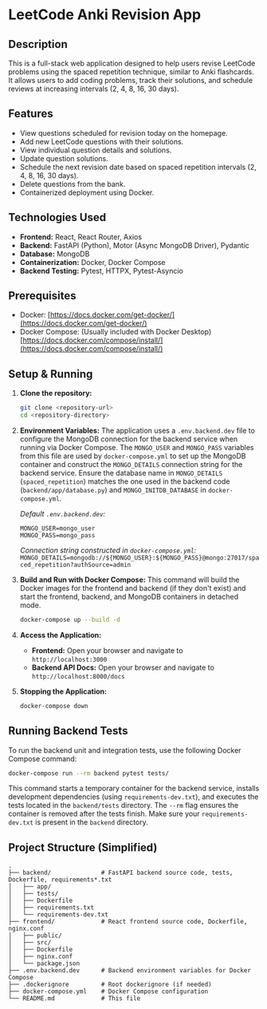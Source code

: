 # LeetCode Anki Revision App

## Description

This is a full-stack web application designed to help users revise LeetCode problems using the spaced repetition technique, similar to Anki flashcards. It allows users to add coding problems, track their solutions, and schedule reviews at increasing intervals (2, 4, 8, 16, 30 days).

## Features

*   View questions scheduled for revision today on the homepage.
*   Add new LeetCode questions with their solutions.
*   View individual question details and solutions.
*   Update question solutions.
*   Schedule the next revision date based on spaced repetition intervals (2, 4, 8, 16, 30 days).
*   Delete questions from the bank.
*   Containerized deployment using Docker.

## Technologies Used

*   **Frontend:** React, React Router, Axios
*   **Backend:** FastAPI (Python), Motor (Async MongoDB Driver), Pydantic
*   **Database:** MongoDB
*   **Containerization:** Docker, Docker Compose
*   **Backend Testing:** Pytest, HTTPX, Pytest-Asyncio

## Prerequisites

*   Docker: [https://docs.docker.com/get-docker/](https://docs.docker.com/get-docker/)
*   Docker Compose: (Usually included with Docker Desktop) [https://docs.docker.com/compose/install/](https://docs.docker.com/compose/install/)

## Setup & Running

1.  **Clone the repository:**
    ```bash
    git clone <repository-url>
    cd <repository-directory>
    ```

2.  **Environment Variables:**
    The application uses a `.env.backend.dev` file to configure the MongoDB connection for the backend service when running via Docker Compose. The `MONGO_USER` and `MONGO_PASS` variables from this file are used by `docker-compose.yml` to set up the MongoDB container and construct the `MONGO_DETAILS` connection string for the backend service. Ensure the database name in `MONGO_DETAILS` (`spaced_repetition`) matches the one used in the backend code (`backend/app/database.py`) and `MONGO_INITDB_DATABASE` in `docker-compose.yml`.

    *Default `.env.backend.dev`:*
    ```env
    MONGO_USER=mongo_user
    MONGO_PASS=mongo_pass
    ```

    *Connection string constructed in `docker-compose.yml`:*
    `MONGO_DETAILS=mongodb://${MONGO_USER}:${MONGO_PASS}@mongo:27017/spaced_repetition?authSource=admin`

3.  **Build and Run with Docker Compose:**
    This command will build the Docker images for the frontend and backend (if they don't exist) and start the frontend, backend, and MongoDB containers in detached mode.

    ```bash
    docker-compose up --build -d
    ```

4.  **Access the Application:**
    *   **Frontend:** Open your browser and navigate to `http://localhost:3000`
    *   **Backend API Docs:** Open your browser and navigate to `http://localhost:8000/docs`

5.  **Stopping the Application:**
    ```bash
    docker-compose down
    ```

## Running Backend Tests

To run the backend unit and integration tests, use the following Docker Compose command:

```bash
docker-compose run --rm backend pytest tests/
```
This command starts a temporary container for the backend service, installs development dependencies (using `requirements-dev.txt`), and executes the tests located in the `backend/tests` directory. The `--rm` flag ensures the container is removed after the tests finish. Make sure your `requirements-dev.txt` is present in the `backend` directory.

## Project Structure (Simplified)

```
.
├── backend/              # FastAPI backend source code, tests, Dockerfile, requirements*.txt
│   ├── app/
│   ├── tests/
│   ├── Dockerfile
│   ├── requirements.txt
│   └── requirements-dev.txt
├── frontend/             # React frontend source code, Dockerfile, nginx.conf
│   ├── public/
│   ├── src/
│   ├── Dockerfile
│   ├── nginx.conf
│   └── package.json
├── .env.backend.dev      # Backend environment variables for Docker Compose
├── .dockerignore         # Root dockerignore (if needed)
├── docker-compose.yml    # Docker Compose configuration
└── README.md             # This file
```
